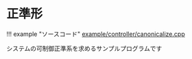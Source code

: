 # 正準形

!!! example "ソースコード"
    [example/controller/canonicalize.cpp](https://github.com/Kotakku/cpp_robotics/blob/develop/example/controller/canonicalize.cpp)


システムの可制御正準系を求めるサンプルプログラムです